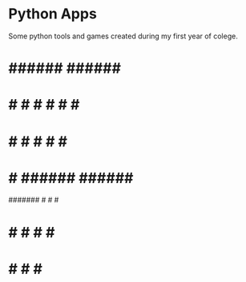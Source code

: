 # Python Apps
Some python tools and games created during my first year of colege.

   #    ######  ######   #####  
  # #   #     # #     # #     # 
 #   #  #     # #     # #       
#     # ######  ######   #####  
####### #       #             # 
#     # #       #       #     # 
#     # #       #        #####  
